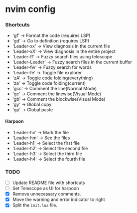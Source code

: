 # nvim config

### Shortcuts
- 'gf' -> Format the code (requires LSP)
- 'gd' -> Go to definition (requires LSP)
- 'Leader-xx' -> View diagnosis in the current file
- 'Leader-xX' -> View diagnosis in the entire project
- 'Leader-ff' -> Fuzzy search files using telescope
- 'Leader-Leader' -> Fuzzy search files in the current buffer
- 'Leader-fw' -> Fuzzy search for words
- 'Leader-fe' -> Toggle file explorer
- 'zA' -> Toggle code folding(everything) 
- 'za' -> Toggle code folding(current) 
- 'gcc' -> Comment the line(Normal Mode)
- 'gc' -> Comment the linewise(Visual Mode)
- 'gb' -> Comment the blockwise(Visual Mode)
- 'gy' -> Global copy
- 'gp' -> Global paste


#### Harpoon
- 'Leader-hx' -> Mark the file
- 'Leader-hm' -> See the files
- 'Leader-h1' -> Select the first file
- 'Leader-h2' -> Select the second file
- 'Leader-h3' -> Select the third file
- 'Leader-h4' -> Select the fourth file

### TODO

- [ ] Update README file with shortcuts
- [ ] Set Telescope as UI for harpoon
- [x] Remove unnecessary comments.
- [x] Move the warning and error indicator to right
- [x] Split the `init.lua` file.
